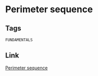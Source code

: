 # Perimeter sequence

## Tags 

`FUNDAMENTALS` 

## Link

[Perimeter sequence](https://www.codewars.com/kata/589519d1f0902e01af000054/cpp)